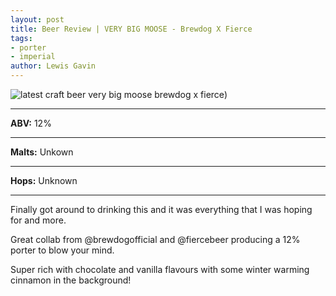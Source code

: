 ```yaml
---
layout: post
title: Beer Review | VERY BIG MOOSE - Brewdog X Fierce
tags:
- porter
- imperial
author: Lewis Gavin
---
```


![latest craft beer very big moose brewdog x fierce](https://www.lewisgavin.co.uk/beermeupplease/images/2019-01-11-finally-got-around-drinking-everything-i-hoping-moregreat-collab-@brewdogofficial.png))

***
**ABV:** 12%

***
**Malts:** Unkown

***
**Hops:** Unknown

***

Finally got around to drinking this and it was everything that I was hoping for and more.

Great collab from @brewdogofficial and @fiercebeer producing a 12% porter to blow your mind.

Super rich with chocolate and vanilla flavours with some winter warming cinnamon in the background! 
